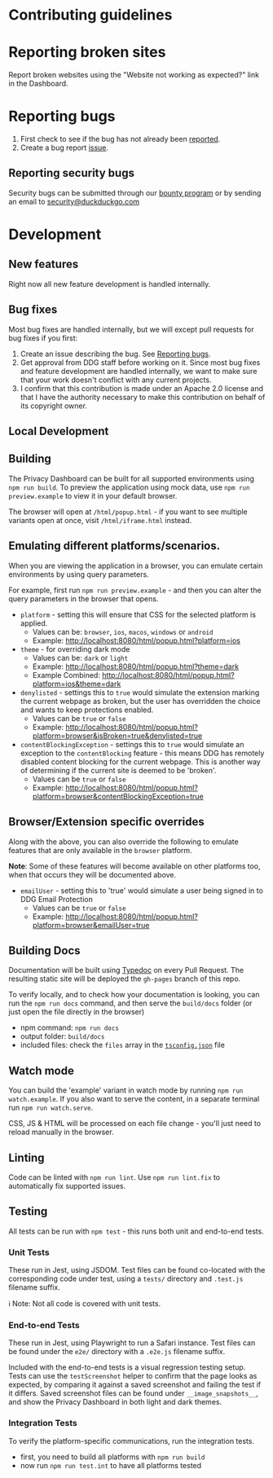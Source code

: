 # Contributing guidelines

# Reporting broken sites

Report broken websites using the "Website not working as expected?" link in the Dashboard.

# Reporting bugs

1. First check to see if the bug has not already been [reported](https://github.com/duckduckgo/privacy-dashboard/issues).
2. Create a bug report [issue](https://github.com/duckduckgo/privacy-dashboard/issues/new?template=bug_report.md).

## Reporting security bugs

Security bugs can be submitted through our [bounty program](https://hackerone.com/duckduckgo/reports/new?type=team&report_type=vulnerability) or by sending an email to security@duckduckgo.com

# Development

## New features

Right now all new feature development is handled internally.

## Bug fixes

Most bug fixes are handled internally, but we will except pull requests for bug fixes if you first:

1. Create an issue describing the bug. See [Reporting bugs](CONTRIBUTING.md#reporting-bugs).
2. Get approval from DDG staff before working on it. Since most bug fixes and feature development are handled internally, we want to make sure that your work doesn't conflict with any current projects.
3. I confirm that this contribution is made under an Apache 2.0 license and that I have the authority necessary to make this contribution on behalf of its copyright owner.

## Local Development

## Building

The Privacy Dashboard can be built for all supported environments using
`npm run build`. To preview the application using mock data, use
`npm run preview.example` to view it in your default browser.

The browser will open at `/html/popup.html` - if you want to see multiple variants
open at once, visit `/html/iframe.html` instead.

## Emulating different platforms/scenarios.

When you are viewing the application in a browser, you can emulate certain environments
by using query parameters.

For example, first run `npm run preview.example` - and then you can alter the query parameters
in the browser that opens.

-   `platform` - setting this will ensure that CSS for the selected platform is applied.
    -   Values can be: `browser`, `ios`, `macos`, `windows` or `android`
    -   Example: [http://localhost:8080/html/popup.html?platform=ios](http://localhost:8080/html/popup.html?platform=ios)
-   `theme` - for overriding dark mode
    -   Values can be: `dark` or `light`
    -   Example: [http://localhost:8080/html/popup.html?theme=dark](http://localhost:8080/html/popup.html?theme=dark)
    -   Example Combined: [http://localhost:8080/html/popup.html?platform=ios&theme=dark](http://localhost:8080/html/popup.html?platform=ios&theme=dark)
-   `denylisted` - settings this to `true` would simulate the extension marking the current webpage
    as broken, but the user has overridden the choice and wants to keep protections enabled.
    -   Values can be `true` or `false`
    -   Example: [http://localhost:8080/html/popup.html?platform=browser&isBroken=true&denylisted=true](http://localhost:8080/html/popup.html?platform=browser&isBroken=true&denylisted=true)
-   `contentBlockingException` - settings this to `true` would simulate an exception to the `contentBlocking` feature - this means DDG has remotely
    disabled content blocking for the current webpage. This is another way of determining if the current site is deemed to be 'broken'.
    -   Values can be `true` or `false`
    -   Example: [http://localhost:8080/html/popup.html?platform=browser&contentBlockingException=true](http://localhost:8080/html/popup.html?platform=browser&contentBlockingException=true)

## Browser/Extension specific overrides

Along with the above, you can also override the following to emulate features that are only available in the `browser` platform.

**Note**: Some of these features will become available on other platforms too, when that occurs
they will be documented above.

-   `emailUser` - setting this to 'true' would simulate a user being signed in to DDG Email Protection
    -   Values can be `true` or `false`
    -   Example: [http://localhost:8080/html/popup.html?platform=browser&emailUser=true](http://localhost:8080/html/popup.html?platform=browser&emailUser=true)

## Building Docs

Documentation will be built using [Typedoc](https://typedoc.org/) on every Pull Request. The resulting static site will be deployed the
`gh-pages` branch of this repo.

To verify locally, and to check how your documentation is looking, you can run the `npm run docs` command, and then
serve the `build/docs` folder (or just open the file directly in the browser)

-   npm command: `npm run docs`
-   output folder: `build/docs`
-   included files: check the `files` array in the [`tsconfig.json`](./tsconfig.json) file

## Watch mode

You can build the 'example' variant in watch mode by running `npm run watch.example`.
If you also want to serve the content, in a separate terminal run `npm run watch.serve`.

CSS, JS & HTML will be processed on each file change - you'll just need to reload manually in the browser.

## Linting

Code can be linted with `npm run lint`. Use `npm run lint.fix` to automatically
fix supported issues.

## Testing

All tests can be run with `npm test` - this runs both unit and end-to-end
tests.

### Unit Tests

These run in Jest, using JSDOM. Test files can be found co-located with the
corresponding code under test, using a `tests/` directory and `.test.js`
filename suffix.

ℹ️ Note: Not all code is covered with unit tests.

### End-to-end Tests

These run in Jest, using Playwright to run a Safari instance. Test files can be
found under the `e2e/` directory with a `.e2e.js` filename suffix.

Included with the end-to-end tests is a visual regression testing setup. Tests
can use the `testScreenshot` helper to confirm that the page looks as expected,
by comparing it against a saved screenshot and failing the test if it differs.
Saved screenshot files can be found under `__image_snapshots__`, and show the
Privacy Dashboard in both light and dark themes.

### Integration Tests

To verify the platform-specific communications, run the integration tests.

-   first, you need to build all platforms with `npm run build`
-   now run `npm run test.int` to have all platforms tested
